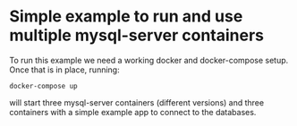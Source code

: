 # Simple example to run and use multiple mysql-server containers

To run this example we need a working docker and docker-compose setup. Once
that is in place, running:

```
docker-compose up
```

will start three mysql-server containers (different versions) and three
containers with a simple example app to connect to the databases.
